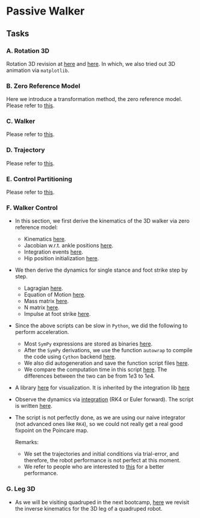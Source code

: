 # Passive Walker
## Tasks
### A. Rotation 3D
Rotation 3D revision at [here](/biped_ctrl_scripts/5_walker_3D_control/a_rotation_3D/bounce3D.py) and [here](/biped_ctrl_scripts/5_walker_3D_control/a_rotation_3D/rotation3D.py). In which, we also tried out 3D animation via $\texttt{matplotlib}$.

### B. Zero Reference Model
Here we introduce a transformation method, the zero reference model. Please refer to [this](/biped_ctrl_scripts/5_walker_3D_control/b_zero_reference_model/kinematics_zero_reference_model_walker.py).

### C. Walker
Please refer to [this](/biped_ctrl_scripts/3_passive_walker/d_walker/passive_walker.py).

### D. Trajectory
Please refer to [this](/biped_ctrl_scripts/4_walker_control/f_trajectory/).

### E. Control Partitioning
Please refer to [this](/biped_ctrl_scripts/4_walker_control/g_control_partitioning/).


### F. Walker Control
- In this section, we first derive the kinematics of the 3D walker via zero reference model:
  - Kinematics [here](/biped_ctrl_scripts/5_walker_3D_control/f_walker_3D/dynamics/walker_3D_kinematics.py).
  - Jacobian w.r.t. ankle positions [here](/biped_ctrl_scripts/5_walker_3D_control/f_walker_3D/dynamics/walker_3D_dynamics_single_stance_jacobian.py).
  - Integration events [here](/biped_ctrl_scripts/5_walker_3D_control/f_walker_3D/dynamics/collision_detection.py).
  - Hip position initialization [here](/biped_ctrl_scripts/5_walker_3D_control/f_walker_3D/dynamics/walker_3D_dynamics_init.py).
- We then derive the dynamics for single stance and foot strike step by step.
  - Lagragian [here](/biped_ctrl_scripts/5_walker_3D_control/f_walker_3D/dynamics/walker_3D_dynamics_single_stance_Lagragian.py).
  - Equation of Motion [here](/biped_ctrl_scripts/5_walker_3D_control/f_walker_3D/dynamics/walker_3D_dynamics_single_stance_EoM_0.py).
  - Mass matrix [here](/biped_ctrl_scripts/5_walker_3D_control/f_walker_3D/dynamics/walker_3D_dynamics_single_stance_EoM_1_mass_matrix.py).
  - N matrix [here](/biped_ctrl_scripts/5_walker_3D_control/f_walker_3D/dynamics/walker_3D_dynamics_single_stance_EoM_2_bmatrix.py).
  - Impulse at foot strike [here](/biped_ctrl_scripts/5_walker_3D_control/f_walker_3D/dynamics/walker_3D_dynamics_single_stance_EoM_2_bmatrix.py).
- Since the above scripts can be slow in $\texttt{Python}$, we did the following to perform acceleration.
  - Most $\texttt{SymPy}$ expressions are stored as binaries [here](/biped_ctrl_scripts/5_walker_3D_control/f_walker_3D/dynamics/compiled_funcs/binaries/). 
  - After the $\texttt{SymPy}$ derivations, we use the function $\texttt{autowrap}$ to compile the code using $\texttt{Cython}$ backend [here](/biped_ctrl_scripts/5_walker_3D_control/f_walker_3D/dynamics/compiled_funcs/gen_lib.py).
  - We also did autogeneration and save the function script files [here](/biped_ctrl_scripts/5_walker_3D_control/f_walker_3D/dynamics/funcs/).
  - We compare the computation time in this script [here](/biped_ctrl_scripts/5_walker_3D_control/f_walker_3D/dynamics/test_scripts/demo.py). The differences between the two can be from $1e3$ to $1e4$.
- A library [here](/biped_ctrl_scripts/5_walker_3D_control/f_walker_3D/walker3D_model.py) for visualization. It is inherited by the integration lib [here](/dynamics_bootcamp.py)
- Observe the dynamics via [integration](/dynamics_bootcamp.py) (RK4 or Euler forward). The script is written [here](/biped_ctrl_scripts/5_walker_3D_control/f_walker_3D/walker_3D_control.py).
- The script is not perfectly done, as we are using our naive integrator (not advanced ones like $\texttt{RK4}$), so we could not really get a real good fixpoint on the Poincare map. 
  
  Remarks: 
  - We set the trajectories and initial conditions via trial-error, and therefore, the robot performance is not perfect at this moment.
  - We refer to people who are interested to [this](https://pab47.github.io/legs.html) for a better performance.

### G. Leg 3D
- As we will be visiting quadruped in the next bootcamp, [here](/biped_ctrl_scripts/5_walker_3D_control/g_leg_3D/) we revisit the inverse kinematics for the 3D leg of a quadruped robot.
  